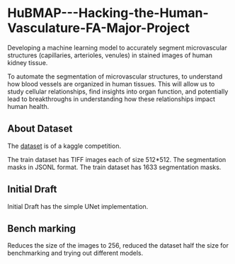 # HuBMAP---Hacking-the-Human-Vasculature-FA-Major-Project
Developing a machine learning model to accurately segment microvascular structures (capillaries, arterioles, venules) in stained images of human kidney tissue.

To automate the segmentation of microvascular structures, to understand how blood vessels are organized in human tissues. This will allow us to study cellular relationships, find insights into organ function, and potentially lead to breakthroughs in understanding how these relationships impact human health.

## About Dataset
The [dataset](https://www.kaggle.com/competitions/hubmap-hacking-the-human-vasculature/data) is of a kaggle competition.

The train dataset has TIFF images each of size 512*512. The segmentation masks in JSONL format.
The train dataset has 1633 segmentation masks.

## Initial Draft
Initial Draft has the simple UNet implementation.

## Bench marking
Reduces the size of the images to 256, reduced the dataset half the size for benchmarking and trying out different models.